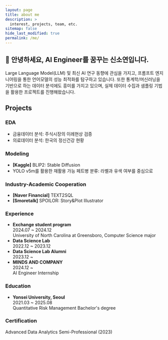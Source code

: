 ```yaml
---
layout: page
title: about me
description: >
  interest, projects, team, etc.
sitemap: false
hide_last_modified: true
permalink: /me/
---
```

## 👋 안녕하세요, AI Engineer를 꿈꾸는 신소연입니다.
Large Language Model(LLM) 및 최신 AI 연구 동향에 관심을 가지고, 프롬프트 엔지니어링을 통한 언어모델의 성능 최적화를 탐구하고 있습니다. 또한 통계학/머신러닝을 기반으로 하는 데이터 분석에도 흥미를 가지고 있으며, 실제 데이터 수집과 샘플링 기법을 활용한 프로젝트를 진행해왔습니다.


## Projects
### EDA
- 금융데이터 분석: 주식시장의 이례현상 검증
- 의료데이터 분석: 한국의 정신건강 현황

### Modeling
- **[Kaggle]** BLIP2: Stable Diffusion
- YOLO v5m를 활용한 재활용 가능 페트병 분류: 라벨과 유색 여부를 중심으로
### Industry-Academic Cooperation
- **[Naver Financial]** TEXT2SQL
- **[Smoretalk]** SPOILOR: Story&Plot Illustrator

### Experience
- **Exchange student program** \
2024.07 ~ 2024.12 \
University of North Carolina at Greensboro, Computer Science major
- **Data Science Lab** \
2022.12 ~ 2023.12
- **Data Science Lab Alumni** \
2023.12 ~
- **MINDS AND COMPANY** \
2024.12 ~ \
AI Engineer Internship


### Education
- **Yonsei University, Seoul** \
2021.03 ~ 2025.08 \
Quantitative Risk Management Bachelor's degree

### Certification
Advanced Data Analytics Semi-Professional (2023)
